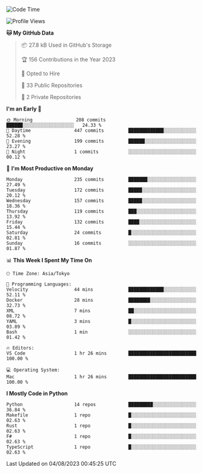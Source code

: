 <!--START_SECTION:waka-->
![Code Time](http://img.shields.io/badge/Code%20Time-698%20hrs%2037%20mins-blue)

![Profile Views](http://img.shields.io/badge/Profile%20Views-0-blue)

**🐱 My GitHub Data** 

> 📦 27.8 kB Used in GitHub's Storage 
 > 
> 🏆 156 Contributions in the Year 2023
 > 
> 💼 Opted to Hire
 > 
> 📜 33 Public Repositories 
 > 
> 🔑 2 Private Repositories 
 > 
**I'm an Early 🐤** 

```text
🌞 Morning                208 commits         ██████░░░░░░░░░░░░░░░░░░░   24.33 % 
🌆 Daytime                447 commits         █████████████░░░░░░░░░░░░   52.28 % 
🌃 Evening                199 commits         ██████░░░░░░░░░░░░░░░░░░░   23.27 % 
🌙 Night                  1 commits           ░░░░░░░░░░░░░░░░░░░░░░░░░   00.12 % 
```
📅 **I'm Most Productive on Monday** 

```text
Monday                   235 commits         ███████░░░░░░░░░░░░░░░░░░   27.49 % 
Tuesday                  172 commits         █████░░░░░░░░░░░░░░░░░░░░   20.12 % 
Wednesday                157 commits         █████░░░░░░░░░░░░░░░░░░░░   18.36 % 
Thursday                 119 commits         ███░░░░░░░░░░░░░░░░░░░░░░   13.92 % 
Friday                   132 commits         ████░░░░░░░░░░░░░░░░░░░░░   15.44 % 
Saturday                 24 commits          █░░░░░░░░░░░░░░░░░░░░░░░░   02.81 % 
Sunday                   16 commits          ░░░░░░░░░░░░░░░░░░░░░░░░░   01.87 % 
```


📊 **This Week I Spent My Time On** 

```text
🕑︎ Time Zone: Asia/Tokyo

💬 Programming Languages: 
Velocity                 44 mins             █████████████░░░░░░░░░░░░   52.11 % 
Docker                   28 mins             ████████░░░░░░░░░░░░░░░░░   32.73 % 
XML                      7 mins              ██░░░░░░░░░░░░░░░░░░░░░░░   08.72 % 
YAML                     3 mins              █░░░░░░░░░░░░░░░░░░░░░░░░   03.89 % 
Bash                     1 min               ░░░░░░░░░░░░░░░░░░░░░░░░░   01.42 % 

🔥 Editors: 
VS Code                  1 hr 26 mins        █████████████████████████   100.00 % 

💻 Operating System: 
Mac                      1 hr 26 mins        █████████████████████████   100.00 % 
```

**I Mostly Code in Python** 

```text
Python                   14 repos            █████████░░░░░░░░░░░░░░░░   36.84 % 
Makefile                 1 repo              █░░░░░░░░░░░░░░░░░░░░░░░░   02.63 % 
Rust                     1 repo              █░░░░░░░░░░░░░░░░░░░░░░░░   02.63 % 
F#                       1 repo              █░░░░░░░░░░░░░░░░░░░░░░░░   02.63 % 
TypeScript               1 repo              █░░░░░░░░░░░░░░░░░░░░░░░░   02.63 % 
```




 Last Updated on 04/08/2023 00:45:25 UTC
<!--END_SECTION:waka-->
